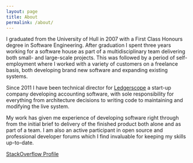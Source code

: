 ```yaml
---
layout: page
title: About
permalink: /about/
---
```


I graduated from the University of Hull in 2007 with a First Class Honours degree in Software Engineering. After graduation I spent three years working for a software house as part of a multidisciplinary team delivering both small- and large-scale projects. This was followed by a period of self-employment where I worked with a variety of customers on a freelance basis, both developing brand new software and expanding existing systems.

Since 2011 I have been technical director for [Ledgerscope](https://ledgerscope.com) a start-up company developing accounting software, with sole responsibility for everything from architecture decisions to writing code to maintaining and modifying the live system.

My work has given me experience of developing software right through from the initial brief to delivery of the finished product both alone and as part of a team. I am also an active participant in open source and professional developer forums which I find invaluable for keeping my skills up-to-date.

[StackOverflow Profile](https://stackoverflow.com/users/6713/matthew-steeples)
